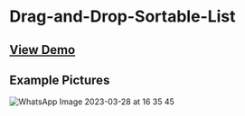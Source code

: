 # Drag-and-Drop-Sortable-List

## [View Demo](https://ellyansek18.github.io/Drag-and-Drop-Sortable-List/)

## Example Pictures
![WhatsApp Image 2023-03-28 at 16 35 45](https://user-images.githubusercontent.com/84061298/228163246-9f1b47cc-7d93-4c28-94aa-3192d5273b63.jpeg)
